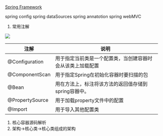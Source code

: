 [Spring Framework](https://spring.io/projects/spring-framework)


spring config
spring dataSources
spring annatotion
spring webMVC


1. 常用注解
<image src="./image/spring-bean-annotation.png">

|注解|说明|
|---|---|
|@Configuration|用于指定当前类是一个配置类，当创建容器时会从该类上加载配置|
|@ComponentScan|用于指定Spring在初始化容器时要扫描的包|
|@Bean|用在方法上，标注将该方法的返回值存储到spring容器中。|
|@PropertySource|用于加载property文件中的配置|
|@Import|用于导入其他配置类|
1. 核心容器源码解析
2. 架构->核心类->核心类组成的架构
 
